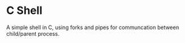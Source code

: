 # C Shell
A simple shell in C, using forks and pipes for communcation between child/parent process.  
